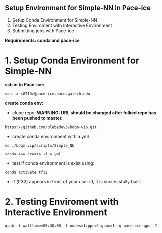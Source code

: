 ## Setup Environment for Simple-NN in Pace-ice

1. Setup Conda Environment for Simple-NN
2. Testing Enviroment with Interactive Environment
3. Submitting jobs with Pace-ice

**Requirements: conda and pace-ice**

# 1. Setup Conda Environment for Simple-NN

**ssh in to Pace-ice:**

```
ssh -x <GTID>@pace-ice.pace.gatech.edu
```

**create conda env:**

- clone repo:
**WARNING: URL should be changed after folked repo has been pushed to master.**

```
https://github.com/plebedev3/bdqm-vip.git
```

- create conda environment with a.yml
```
cd ./bdqm-vip/scripts/Simple_NN
```
```
conda env create -f a.yml
```

- test if conda environment is exist using:

```
conda activate tf32
```

- if (tf32) appears in front of your user id, it is successfully built.

# 2. Testing Enviroment with Interactive Environment

```
qsub -l walltime=00:30:00 -l nodes=1:ppn=1:gpus=1 -q pace-ice-gpu -I 
```
